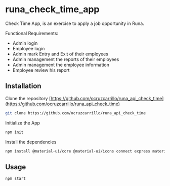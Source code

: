 # runa_check_time_app
Check Time App, is an exercise to apply a job opportunity in Runa.

Functional Requirements:
- Admin login
- Employee login
- Admin mark Entry and Exit of their employees 
- Admin management the reports of their employees
- Admin management the employee information
- Employee review his report

## Installation

Clone the repository [https://github.com/ocruzcarrillo/runa_api_check_time](https://github.com/ocruzcarrillo/runa_api_check_time)
```bash
git clone https://github.com/ocruzcarrillo/runa_api_check_time
```

Initialize the App
```bash
npm init
```

Install the dependencies
```bash
npm install @material-ui/core @material-ui/icons connect express material-table moment react react-dom react-redux react-router-dom react-scripts redux redux-form redux-observable rxjs serve-static
```

## Usage

```bash
npm start
```